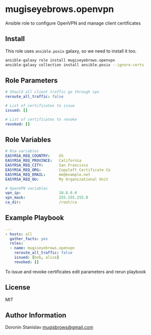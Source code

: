 mugiseyebrows.openvpn
=====================

Ansible role to configure OpenVPN and manage client certificates

Install
-------

This role uses `ansible.posix` galaxy, so we need to install it too.

```bash
ansible-galaxy role install mugiseyebrows.openvpn
ansible-galaxy collection install ansible.posix --ignore-certs
```

Role Parameters
---------------

```yaml
# Should all client traffic go through vpn
reroute_all_traffic: false

# List of certificates to issue
issued: []

# List of certificates to revoke
revoked: []
```

Role Variables
---------------

```yaml
# Rsa variables
EASYRSA_REQ_COUNTRY:    US
EASYRSA_REQ_PROVINCE:   California
EASYRSA_REQ_CITY:       San Francisco
EASYRSA_REQ_ORG:        Copyleft Certificate Co
EASYRSA_REQ_EMAIL:      me@example.net
EASYRSA_REQ_OU:         My Organizational Unit

# OpenVPN variables
vpn_ip:                 10.8.0.0
vpn_mask:               255.255.255.0
ca_dir:                 /root/ca
```

Example Playbook
----------------

```yaml
---
- hosts: all
  gather_facts: yes
  roles:
  - name: mugiseyebrows.openvpn
    reroute_all_traffic: false
    issued: [bob, alice]
    revoked: []
```

To issue and revoke certificates edit parameters and rerun playbook

License
-------

MIT

Author Information
------------------

Doronin Stanislav <mugisbrows@gmail.com>
